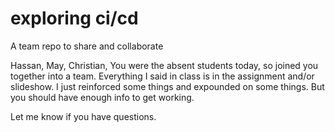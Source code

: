 # exploring ci/cd
A team repo to share and collaborate

Hassan, May, Christian,
You were the absent students today, so joined you together into a team.
Everything I said in class is in the assignment and/or slideshow. I just reinforced some things and expounded on some things. 
But you should have enough info to get working. 

Let me know if you have questions.

